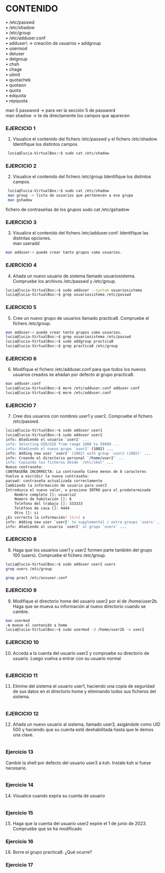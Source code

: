 # CONTENIDO
• /etc/passwd\
• /etc/shadow\
• /etc/group\
• /etc/adduser.conf\
• adduser\ -> creación de usuarios
• addgroup\
• usermod\
• deluser\
• delgroup\
• chsh\
• chage\
• ulimit\
• quotachek\
• quotaon\
• quota\
• edquota\
• repquota

man 5 password -> para ver la sección 5 de password\
man shadow -> te da directamente los campos que aparecen

### EJERCICIO 1
1. Visualice el contenido del fichero /etc/passwd y el fichero /etc/shadow. Identifique los distintos campos
```bash
 lucia@lucia-VirtualBox:~$ sudo cat /etc/shadow
```
### EJERCICIO 2
2. Visualice el contenido del fichero /etc/group Identifique los distintos campos.
```bash
 lucia@lucia-VirtualBox:~$ sudo cat /etc/shadow
 man group -> lista de usuarios que pertenecen a ese grupo
 man gshadow
```
fichero de contraseñas de los grupos sudo cat /etc/gshadow

### EJERCICIO 3
3. Visualice el contenido del fichero /etc/adduser.conf. Identifique las distintas opciones.\
man useradd
```bash
man adduser-> puede crear tanto grupos como usuarios. 

```

### EJERCICIO 4
4. Añada un nuevo usuario de sistema llamado usuariosistema. Compruebe los archivos /etc/passwd y /etc/group.
```bash
lucia@lucia-VirtualBox:~$ sudo adduser --system usuariosistema
lucia@lucia-VirtualBox:~$ grep usuariosistema /etc/passwd

```

### EJERCICIO 5
5. Cree un nuevo grupo de usuarios llamado practica8. Compruebe el fichero
/etc/group.
```bash
man adduser-> puede crear tanto grupos como usuarios. 
lucia@lucia-VirtualBox:~$ grep usuariosistema /etc/passwd
lucia@lucia-VirtualBox:~$ sudo addgroup practica8
lucia@lucia-VirtualBox:~$ grep practica8 /etc/group
```

### EJERCICIO 6
6. Modifique el fichero /etc/adduser.conf para que todos los nuevos usuarios creados se añadan por defecto al grupo practica8.
```bash
man adduser.conf
lucia@lucia-VirtualBox:~$ more /etc/adduser.conf adduser.conf
lucia@lucia-VirtualBox:~$ more /etc/adduser.conf 

```

### EJERCICIO 7
7. Cree dos usuarios con nombres user1 y user2. Compruebe el fichero /etc/passwd.
```bash
lucia@lucia-VirtualBox:~$ sudo adduser user1
lucia@lucia-VirtualBox:~$ sudo adduser user2
info: Añadiendo el usuario `user2' ...
info: Selecting UID/GID from range 1000 to 59999 ...
info: Añadiendo el nuevo grupo `user2' (1002) ...
info: Adding new user `user2' (1002) with group `user2 (1002)' ...
info: Creando el directorio personal `/home/user2' ...
info: Copiando los ficheros desde `/etc/skel' ...
Nueva contraseña: 
CONTRASEÑA INCORRECTA: La contraseña tiene menos de 8 caracteres
Vuelva a escribir la nueva contraseña: 
passwd: contraseña actualizada correctamente
Cambiando la información de usuario para user2
Introduzca el nuevo valor, o presione INTRO para el predeterminado
	Nombre completo []: usuario2
	Número de habitación []: 6
	Teléfono del trabajo []: 333333
	Teléfono de casa []: 4444
	Otro []: si
¿Es correcta la información? [S/n] s
info: Adding new user `user2' to supplemental / extra groups `users' ...
info: Añadiendo al usuario `user2' al grupo `users' ...


```

### EJERCICIO 8
8. Haga que los usuarios user1 y user2 formen parte también del grupo 100 (users). Compruebe el fichero /etc/group.
```bash
lucia@lucia-VirtualBox:~$ sudo adduser user2 users
grep users /etc/group

grep pract /etc/assuser.conf
```

### EJERCICIO 9
9. Modifique el directorio home del usuario user2 por el de /home/user2b. Haga que se mueva su información al nuevo directorio cuando se cambie.
```bash
man usermod
-m mueve el contenido a home
lucia@lucia-VirtualBox:~$ sudo usermod -d /home/user2b -m user2

```

### EJERCICIO 10
10. Acceda a la cuenta del usuario user2 y compruebe su directorio de usuario. Luego vuelva a entrar con su usuario normal
```bash

```

### EJERCICIO 11
11. Elimine del sistema el usuario user1, haciendo una copia de seguridad de  sus datos en el directorio home y eliminando todos sus ficheros del sistema.
```bash


```

### EJERCICIO 12
12. Añada un nuevo usuario al sistema, llamado user3, asigándole como UID 500 y haciendo que su cuenta esté deshabilitada hasta que le demos una clave.
```bash

```


### Ejercicio 13
Cambie la shell por defecto del usuario user3 a ksh. Instale ksh si fuese necesario.
```bash

```


### Ejercicio 14
14. Visualice cuando expira su cuenta de usuario
```bash

```

### Ejercicio 15
15. Haga que la cuenta del usuario user2 expire el 1 de junio de 2023. Compruebe que se ha modificado

### Ejercicio 16
16. Borre el grupo practica8. ¿Qué ocurre?

### Ejercicio 17


